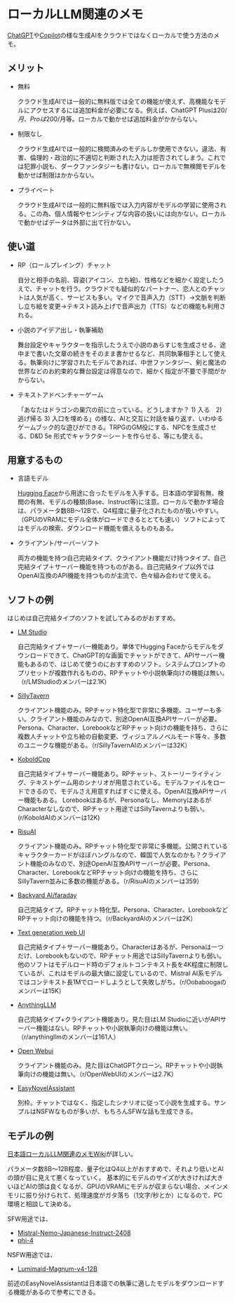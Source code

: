 # ローカルLLM関連のメモ

[ChatGPT](https://chatgpt.com/)や[Copilot](https://copilot.microsoft.com/)の様な生成AIをクラウドではなくローカルで使う方法のメモ。

## メリット

* 無料
  
  クラウド生成AIでは一般的に無料版では全ての機能が使えず、高機能なモデルにアクセスするには追加料金が必要になる。例えば、ChatGPT Plusは$20/月、Proは$200/月等。ローカルで動かせば追加料金がかからない。

* 制限なし

  クラウド生成AIでは一般的に検閲済みのモデルしか使用できない。違法、有害、倫理的・政治的に不適切と判断された入力は拒否されてしまう。これでは犯罪小説も、ダークファンタジーも書けない。ローカルで無検閲モデルを動かせば制限はかからない。

* プライベート

  クラウド生成AIでは一般的に無料版では入力内容がモデルの学習に使用される。この為、個人情報やセンシティブな内容の扱いには向かない。ローカルで動かせばデータは外部に出て行かない。

## 使い道

* RP（ロールプレイング）チャット

  自分と相手の名前、容姿(アイコン、立ち絵)、性格などを細かく設定したうえで、チャットを行う。クラウドでも疑似的なパートナー、恋人とのチャットは人気が高く、サービスも多い。マイクで音声入力（STT）→文脈を判断し立ち絵を変更→テキスト読み上げで音声出力（TTS）などの機能も利用される。

* 小説のアイデア出し・執筆補助

  舞台設定やキャラクターを指示したうえで小説のあらすじを生成させる、途中まで書いた文章の続きをそのまま書かせるなど、共同執筆相手として使える。執筆向けに学習されたモデルであれば、中世ファンタジー、剣と魔法の世界などのお約束的な舞台設定は得意なので、細かく指定が不要で手間がかからない。

* テキストアドベンチャーゲーム

  「あなたはドラゴンの巣穴の前に立っている。どうしますか？ 1) 入る　2) 逃げ帰る 3) 入口を埋める」の様な、AIと交互に対話を繰り返す、いわゆるゲームブック的な遊びができる。TRPGのGM役にする、NPCを生成させる、D&D 5e 形式でキャラクターシートを作らせる、等にも使える。

## 用意するもの

* 言語モデル

  [Hugging Face](https://huggingface.co/)から用途に合ったモデルを入手する。日本語の学習有無、検閲の有無、モデルの種類(Base、Instruct等)に注意。ローカルで動かす場合は、パラメータ数8B～12Bで、Q4程度に量子化されたものが扱いやすい。（GPUのVRAMにモデル全体がロードできるととても速い）ソフトによってはモデルの検索、ダウンロード機能を備えるものもある。

* クライアント/サーバーソフト

  両方の機能を持つ自己完結タイプ、クライアント機能だけ持つタイプ、自己完結タイプ＋サーバー機能を持つものがある。自己完結タイプ以外ではOpenAI互換のAPI機能を持つものが主流で、色々組み合わせて使える。


## ソフトの例

はじめは自己完結タイプのソフトを試してみるのがおすすめ。

* [LM Studio](https://lmstudio.ai/)

  自己完結タイプ＋サーバー機能あり。単体でHugging Faceからモデルをダウンロードできて、ChatGPT的な画面でチャットができて、APIサーバー機能もあるので、はじめて使うのにおすすめのソフト。システムプロンプトのプリセットが複数作れるものの、RPチャットや小説執筆向けの機能は無い。（r/LMStudioのメンバーは2.1K）

* [SillyTavern](https://github.com/SillyTavern/SillyTavern)

  クライアント機能のみ。RPチャット特化型で非常に多機能、ユーザーも多い。クライアント機能のみなので、別途OpenAI互換APIサーバーが必要。Persona、Character、LorebookなどRPチャット向けの機能を持ち、さらに複数人チャットや立ち絵の自動変更、ヴィジュアルノベルモード等々、多数のユニークな機能がある。（r/SillyTavernAIのメンバーは32K）

* [KoboldCpp](https://github.com/LostRuins/koboldcpp)

  自己完結タイプ＋サーバー機能あり。RPチャット、ストーリーライティング、テキストゲーム用のシナリオが用意されている。モデルファイルをロードできるので、モデルさえ用意すればすぐに使える。OpenAI互換APIサーバー機能もある。
  Lorebookはあるが、Personaなし、MemoryはあるがCharacterなしなので、RPチャット用途ではSillyTavernよりも弱い。(r/KoboldAIのメンバーは12K)

* [RisuAI](https://risuai.net/)

  クライアント機能のみ。RPチャット特化型で非常に多機能。公開されているキャラクターカードがほぼハングルなので、韓国で人気なのかも？クライアント機能のみなので、別途OpenAI互換APIサーバーが必要。Persona、Character、LorebookなどRPチャット向けの機能を持ち、さらにSillyTavern並みに多数の機能がある。（r/RisuAIのメンバーは359）

* [Backyard AI/faraday](https://backyard.ai/)

  自己完結タイプ。RPチャット特化型。Persona、Character、LorebookなどRPチャット向けの機能を持つ。（r/BackyardAIのメンバーは2K）

* [Text generation web UI](https://github.com/oobabooga/text-generation-webui)

  自己完結タイプ＋サーバー機能あり。Characterはあるが、Personaは一つだけ、Lorebookもないので、RPチャット用途ではSillyTavernよりも弱い。他のソフトはモデルロード時のデフォルトコンテキスト長を4K程度に制限しているが、これはモデルの最大値に設定しているので、Mistral AI系モデルではコンテキスト長1Mでロードしようとして失敗しがち。（r/Oobaboogaのメンバーは15K）

* [AnythingLLM](https://anythingllm.com/)

  自己完結タイプ+クライアント機能あり。見た目はLM Studioに近いがAPIサーバー機能はない。RPチャットや小説執筆向けの機能は無い。（r/anythingllmのメンバーは161人）

* [Open Webui](https://openwebui.com/)

  クライアント機能のみ。見た目はChatGPTクローン。RPチャットや小説執筆向けの機能は無い。（r/OpenWebUIのメンバーは2.7K）

* [EasyNovelAssistant](https://github.com/Zuntan03/EasyNovelAssistant)

  別枠。チャットではなく、指定したシナリオに従って小説を生成する。サンプルはNSFWなものが多いが、もちろんSFWな話も生成できる。


## モデルの例

[日本語ローカルLLM関連のメモWiki](https://local-llm.memo.wiki/d/%a4%aa%a4%b9%a4%b9%a4%e1%a4%ce%c6%fc%cb%dc%b8%ec%c2%d0%b1%fe%a5%ed%a1%bc%a5%ab%a5%eb%c2%e7%b5%ac%cc%cf%b8%c0%b8%ec%a5%e2%a5%c7%a5%eb#content_1_1_1)が詳しい。

パラメータ数8B～12B程度、量子化はQ4以上がおすすめで、それより低いとAIの頭が目に見えて悪くなっていく。
基本的にモデルのサイズが大きければ大きいほどAIの頭は良くなるが、GPUのVRAMにモデルが収まらない場合、メインメモリに振り分けられて、処理速度がガタ落ち（1文字/秒とか）になるので、PC環境と相談して決める。

SFW用途では、
* [Mistral-Nemo-Japanese-Instruct-2408](https://huggingface.co/models?search=Mistral-Nemo-Japanese-Instruct-2408)
* [phi-4](https://huggingface.co/models?search=phi-4)

NSFW用途では、
* [Lumimaid-Magnum-v4-12B](https://huggingface.co/models?search=Lumimaid-Magnum-v4-12B)

前述のEasyNovelAssistantは日本語での執筆に適したモデルをダウンロードする機能があるので参考にできる。
